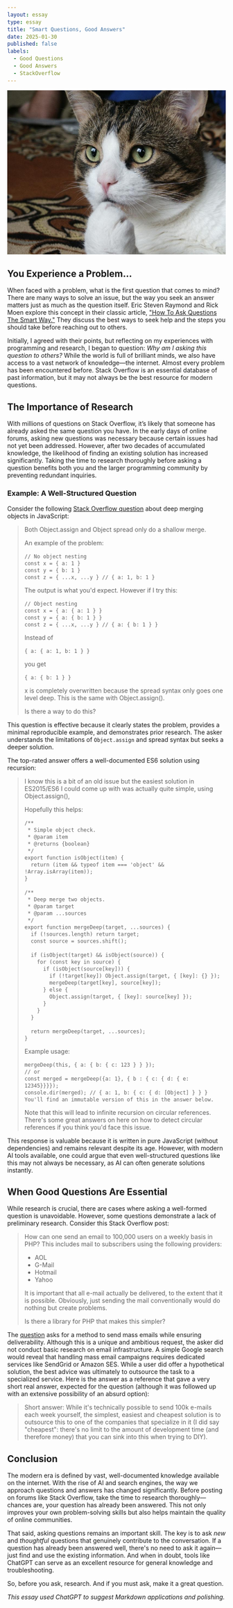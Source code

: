 ```yaml
---
layout: essay
type: essay
title: "Smart Questions, Good Answers"
date: 2025-01-30
published: false
labels:
  - Good Questions
  - Good Answers
  - StackOverflow
---
```


![RTFM](../img/question-cat.jpg)

## You Experience a Problem...

When faced with a problem, what is the first question that comes to mind? There are many ways to solve an issue, but the way you seek an answer matters just as much as the question itself. Eric Steven Raymond and Rick Moen explore this concept in their classic article, ["How To Ask Questions The Smart Way."](http://www.catb.org/~esr/faqs/smart-questions.html) They discuss the best ways to seek help and the steps you should take before reaching out to others.

Initially, I agreed with their points, but reflecting on my experiences with programming and research, I began to question: *Why am I asking this question to others?* While the world is full of brilliant minds, we also have access to a vast network of knowledge—the internet. Almost every problem has been encountered before. Stack Overflow is an essential database of past information, but it may not always be the best resource for modern questions.

## The Importance of Research

With millions of questions on Stack Overflow, it’s likely that someone has already asked the same question you have. In the early days of online forums, asking new questions was necessary because certain issues had not yet been addressed. However, after two decades of accumulated knowledge, the likelihood of finding an existing solution has increased significantly. Taking the time to research thoroughly before asking a question benefits both you and the larger programming community by preventing redundant inquiries.

### Example: A Well-Structured Question

Consider the following [Stack Overflow question](https://stackoverflow.com/questions/27936772/how-to-deep-merge-instead-of-shallow-merge) about deep merging objects in JavaScript:

> Both Object.assign and Object spread only do a shallow merge.
>
> An example of the problem:
>
> ```
> // No object nesting
> const x = { a: 1 }
> const y = { b: 1 }
> const z = { ...x, ...y } // { a: 1, b: 1 }
> ```
> 
> The output is what you'd expect. However if I try this:
>
> ```
> // Object nesting
> const x = { a: { a: 1 } }
> const y = { a: { b: 1 } }
> const z = { ...x, ...y } // { a: { b: 1 } }
> ```
> 
> Instead of
>
> ```
> { a: { a: 1, b: 1 } }
> ```
> 
> you get
>
> ```
> { a: { b: 1 } }
> ```
> 
> x is completely overwritten because the spread syntax only goes one level deep. This is the same with Object.assign().
>
> Is there a way to do this?

This question is effective because it clearly states the problem, provides a minimal reproducible example, and demonstrates prior research. The asker understands the limitations of `Object.assign` and spread syntax but seeks a deeper solution. 

The top-rated answer offers a well-documented ES6 solution using recursion:

> I know this is a bit of an old issue but the easiest solution in ES2015/ES6 I could come up with was actually quite simple, using Object.assign(),
>
> Hopefully this helps:
> 
> ```
> /**
>  * Simple object check.
>  * @param item
>  * @returns {boolean}
>  */
> export function isObject(item) {
>   return (item && typeof item === 'object' && !Array.isArray(item));
> }
>
> /**
>  * Deep merge two objects.
>  * @param target
>  * @param ...sources
>  */
> export function mergeDeep(target, ...sources) {
>   if (!sources.length) return target;
>   const source = sources.shift();
>
>   if (isObject(target) && isObject(source)) {
>     for (const key in source) {
>       if (isObject(source[key])) {
>         if (!target[key]) Object.assign(target, { [key]: {} });
>         mergeDeep(target[key], source[key]);
>       } else {
>         Object.assign(target, { [key]: source[key] });
>       }
>     }
>   }
>
>   return mergeDeep(target, ...sources);
> }
> ```
> 
> Example usage:
> 
> ```
> mergeDeep(this, { a: { b: { c: 123 } } });
> // or
> const merged = mergeDeep({a: 1}, { b : { c: { d: { e: 12345}}}});  
> console.dir(merged); // { a: 1, b: { c: { d: [Object] } } }
> You'll find an immutable version of this in the answer below.
> ```
> 
> Note that this will lead to infinite recursion on circular references. There's some great answers on here on how to detect circular references if you think you'd face this issue.

This response is valuable because it is written in pure JavaScript (without dependencies) and remains relevant despite its age. However, with modern AI tools available, one could argue that even well-structured questions like this may not always be necessary, as AI can often generate solutions instantly.

## When Good Questions Are Essential

While research is crucial, there are cases where asking a well-formed question is unavoidable. However, some questions demonstrate a lack of preliminary research. Consider this Stack Overflow post:

> How can one send an email to 100,000 users on a weekly basis in PHP? This includes mail to subscribers using the following providers:
> 
> * AOL
> * G-Mail
> * Hotmail
> * Yahoo
> 
> It is important that all e-mail actually be delivered, to the extent that it is possible. Obviously, just sending the mail conventionally would do nothing but create problems.
> 
> Is there a library for PHP that makes this simpler?

The [question](https://stackoverflow.com/questions/3905734/how-to-send-100-000-emails-weekly) asks for a method to send mass emails while ensuring deliverability. Although this is a unique and ambitious request, the asker did not conduct basic research on email infrastructure. A simple Google search would reveal that handling mass email campaigns requires dedicated services like SendGrid or Amazon SES. While a user did offer a hypothetical solution, the best advice was ultimately to outsource the task to a specialized service. Here is the answer as a reference that gave a very short real answer, expected for the question (although it was followed up with an extensive possibility of an absurd option):

> Short answer: While it's technically possible to send 100k e-mails each week yourself, the simplest, easiest and cheapest solution is to outsource this to one of the companies that specialize in it (I did say "cheapest": there's no limit to the amount of development time (and therefore money) that you can sink into this when trying to DIY).

## Conclusion

The modern era is defined by vast, well-documented knowledge available on the internet. With the rise of AI and search engines, the way we approach questions and answers has changed significantly. Before posting on forums like Stack Overflow, take the time to research thoroughly—chances are, your question has already been answered. This not only improves your own problem-solving skills but also helps maintain the quality of online communities.

That said, asking questions remains an important skill. The key is to ask *new* and *thoughtful* questions that genuinely contribute to the conversation. If a question has already been answered well, there's no need to ask it again—just find and use the existing information. And when in doubt, tools like ChatGPT can serve as an excellent resource for general knowledge and troubleshooting. 

So, before you ask, research. And if you must ask, make it a great question.

*This essay used ChatGPT to suggest Markdown applications and polishing.*
